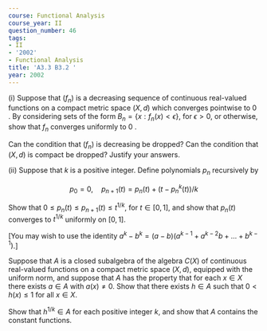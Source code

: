 ```yaml
---
course: Functional Analysis
course_year: II
question_number: 46
tags:
- II
- '2002'
- Functional Analysis
title: 'A3.3 B3.2 '
year: 2002
---
```



(i) Suppose that $\left(f_{n}\right)$ is a decreasing sequence of continuous real-valued functions on a compact metric space $(X, d)$ which converges pointwise to 0 . By considering sets of the form $B_{n}=\left\{x: f_{n}(x)<\epsilon\right\}$, for $\epsilon>0$, or otherwise, show that $f_{n}$ converges uniformly to 0 .

Can the condition that $\left(f_{n}\right)$ is decreasing be dropped? Can the condition that $(X, d)$ is compact be dropped? Justify your answers.

(ii) Suppose that $k$ is a positive integer. Define polynomials $p_{n}$ recursively by

$$p_{0}=0, \quad p_{n+1}(t)=p_{n}(t)+\left(t-p_{n}^{k}(t)\right) / k$$

Show that $0 \leqslant p_{n}(t) \leqslant p_{n+1}(t) \leqslant t^{1 / k}$, for $t \in[0,1]$, and show that $p_{n}(t)$ converges to $t^{1 / k}$ uniformly on $[0,1]$.

[You may wish to use the identity $a^{k}-b^{k}=(a-b)\left(a^{k-1}+a^{k-2} b+\ldots+b^{k-1}\right)$.]

Suppose that $A$ is a closed subalgebra of the algebra $C(X)$ of continuous real-valued functions on a compact metric space $(X, d)$, equipped with the uniform norm, and suppose that $A$ has the property that for each $x \in X$ there exists $a \in A$ with $a(x) \neq 0$. Show that there exists $h \in A$ such that $0<h(x) \leqslant 1$ for all $x \in X$.

Show that $h^{1 / k} \in A$ for each positive integer $k$, and show that $A$ contains the constant functions.
